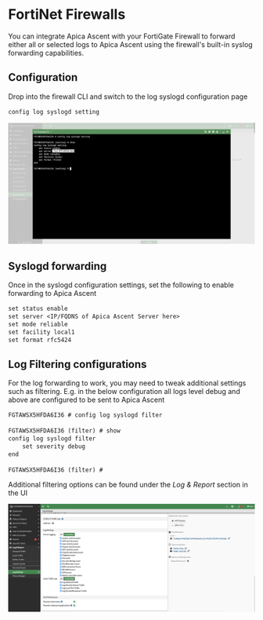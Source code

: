 # FortiNet Firewalls

You can integrate Apica Ascent with your FortiGate Firewall to forward either all or selected logs to Apica Ascent using the firewall's built-in syslog forwarding capabilities.&#x20;

## Configuration

Drop into the firewall CLI and switch to the log syslogd configuration page

```
config log syslogd setting
```

![Fortigate Firewall configuration](<../.gitbook/assets/Screen Shot 2022-05-30 at 11.02.18 AM.png>)

## Syslogd forwarding

Once in the syslogd configuration settings, set the following to enable forwarding to Apica Ascent

```
set status enable
set server <IP/FQDNS of Apica Ascent Server here>
set mode reliable
set facility local1
set format rfc5424
```

## Log Filtering configurations

For the log forwarding to work, you may need to tweak additional settings such as filtering. E.g. in the below configuration all logs level debug and above are configured to be sent to Apica Ascent

```
FGTAWSX5HFDA6I36 # config log syslogd filter

FGTAWSX5HFDA6I36 (filter) # show
config log syslogd filter
    set severity debug
end

FGTAWSX5HFDA6I36 (filter) # 
```

Additional filtering options can be found under the _Log & Report_ section in the UI

![](<../.gitbook/assets/Screen Shot 2022-05-30 at 11.12.11 AM.png>)
